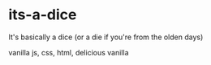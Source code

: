 # its-a-dice
It's basically a dice (or a die if you're from the olden days)

vanilla js, css, html, delicious vanilla
